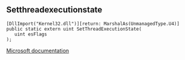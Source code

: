 ## Setthreadexecutionstate

```
[DllImport("Kernel32.dll")][return: MarshalAs(UnmanagedType.U4)]
public static extern uint SetThreadExecutionState(
   uint esFlags
);
```

[Microsoft documentation](https://docs.microsoft.com/en-us/windows/win32/api/winbase/nf-winbase-setthreadexecutionstate)
